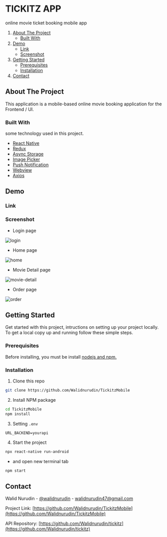 # TICKITZ APP

online movie ticket booking mobile app

<!-- NAVIGATION -->
<ol>
    <li>
      <a href="#about-the-project">About The Project</a>
      <ul>
        <li><a href="#built-with">Built With</a></li>
      </ul>
    </li>
    <li>
      <a href="#demo">Demo</a>
      <ul>
        <li><a href="#link">Link</a></li>
        <li><a href="#screenshot">Screenshot</a></li>
      </ul>
    </li>
    <li>
      <a href="#getting-started">Getting Started</a>
      <ul>
        <li><a href="#prerequisites">Prerequisites</a></li>
        <li><a href="#installation">Installation</a></li>
      </ul>
    </li>
    <li><a href="#contact">Contact</a></li>
</ol>

<!-- ABOUT THE PROJECT -->

## About The Project

This application is a mobile-based online movie booking application for the Frontend / UI.

### Built With

some technology used in this project.

- [React Native](https://reactnative.dev/)
- [Redux](https://redux.js.org/)
- [Async Storage](https://github.com/zo0r/react-native-push-notification)
- [Image Picker](https://github.com/react-native-image-picker/react-native-image-picker)
- [Push Notification](https://github.com/zo0r/react-native-push-notification)
- [Webview](https://www.npmjs.com/package/react-native-webview)
- [Axios](https://www.npmjs.com/package/axios)

<!-- DEMO -->

## Demo

### Link

<!--
Mobile app [Google Drive](https://tickitzapp.netlify.app/)
-->

### Screenshot

- Login page

![login](https://user-images.githubusercontent.com/59267364/147412816-2141fefe-0be9-48f1-847f-7ae1cd126b58.png)

- Home page

![home](https://user-images.githubusercontent.com/59267364/147412820-254fcfbb-b56b-4274-8fbf-1784b8aaea99.png)

- Movie Detail page

![movie-detail](https://user-images.githubusercontent.com/59267364/147412823-67884944-3ed1-494a-abaa-a7c366d59993.png)

- Order page

![order](https://user-images.githubusercontent.com/59267364/147412827-05063f88-44f0-44ba-b4f7-7a3471b25e84.png)

<!-- GETTING STARTED -->

## Getting Started

Get started with this project, intructions on setting up your project locally.
To get a local copy up and running follow these simple steps.

### Prerequisites

Before installing, you must be install [nodejs and npm.](https://nodejs.org)

### Installation

1. Clone this repo

```sh
git clone https://github.com/Walidnurudin/TickitzMobile
```

2. Install NPM package

```sh
cd TickitzMobile
npm install
```

3. Setting `.env`

```
URL_BACKEND=yourapi
```

4. Start the project

```sh
npx react-native run-android
```

- and open new terminal tab

```sh
npm start
```

<!-- CONTACT -->

## Contact

Walid Nurudin - [@walidnurudin](https://www.linkedin.com/in/walidnurudin/) - walidnurudin47@gmail.com

Project Link: [https://github.com/Walidnurudin/TickitzMobile](https://github.com/Walidnurudin/TickitzMobile)

API Repository: [https://github.com/Walidnurudin/tickitz](https://github.com/Walidnurudin/tickitz)
